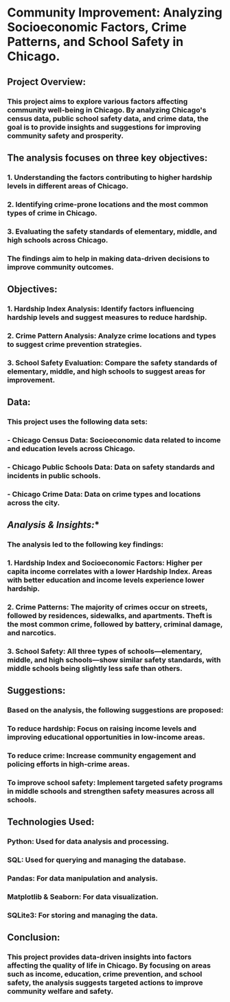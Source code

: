 # **Community Improvement: Analyzing Socioeconomic Factors, Crime Patterns, and School Safety in Chicago.**


## **Project Overview:**
### This project aims to explore various factors affecting community well-being in Chicago. By analyzing Chicago's census data, public school safety data, and crime data, the goal is to provide insights and suggestions for improving community safety and prosperity.


## **The analysis focuses on three key objectives:**
### 1. Understanding the factors contributing to higher hardship levels in different areas of Chicago.
### 2. Identifying crime-prone locations and the most common types of crime in Chicago.
### 3. Evaluating the safety standards of elementary, middle, and high schools across Chicago.


### The findings aim to help in making data-driven decisions to improve community outcomes.


## **Objectives:**
### 1. **Hardship Index Analysis:** Identify factors influencing hardship levels and suggest measures to reduce hardship.
### 2. **Crime Pattern Analysis:** Analyze crime locations and types to suggest crime prevention strategies.
### 3. **School Safety Evaluation:** Compare the safety standards of elementary, middle, and high schools to suggest areas for improvement.


## **Data:**
### This project uses the following data sets:
### - **Chicago Census Data:** Socioeconomic data related to income and education levels across Chicago.
### - **Chicago Public Schools Data:** Data on safety standards and incidents in public schools.
### - **Chicago Crime Data:** Data on crime types and locations across the city.


## *Analysis & Insights:**
### The analysis led to the following key findings:
### 1. **Hardship Index and Socioeconomic Factors:** Higher per capita income correlates with a lower Hardship Index. Areas with better education and income levels experience lower hardship.
### 2. **Crime Patterns:** The majority of crimes occur on streets, followed by residences, sidewalks, and apartments. Theft is the most common crime, followed by battery, criminal damage, and narcotics.
### 3. **School Safety:** All three types of schools—elementary, middle, and high schools—show similar safety standards, with middle schools being slightly less safe than others.


## **Suggestions:**
### Based on the analysis, the following suggestions are proposed:
### **To reduce hardship:** Focus on raising income levels and improving educational opportunities in low-income areas.
### **To reduce crime:** Increase community engagement and policing efforts in high-crime areas.
### **To improve school safety:** Implement targeted safety programs in middle schools and strengthen safety measures across all schools.


## **Technologies Used:**
### **Python:** Used for data analysis and processing.
### **SQL:** Used for querying and managing the database.
### **Pandas:** For data manipulation and analysis.
### **Matplotlib & Seaborn:** For data visualization.
### **SQLite3:** For storing and managing the data.


## **Conclusion:**
### This project provides data-driven insights into factors affecting the quality of life in Chicago. By focusing on areas such as income, education, crime prevention, and school safety, the analysis suggests targeted actions to improve community welfare and safety.
